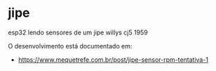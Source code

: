 # jipe
esp32 lendo sensores de um jipe willys cj5 1959

O desenvolvimento está documentado em:
- https://www.mequetrefe.com.br/post/jipe-sensor-rpm-tentativa-1


